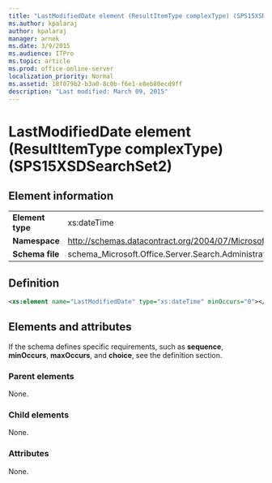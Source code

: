 ```yaml
---
title: "LastModifiedDate element (ResultItemType complexType) (SPS15XSDSearchSet2)"
ms.author: kpalaraj
author: kpalaraj
manager: arnek
ms.date: 3/9/2015
ms.audience: ITPro
ms.topic: article
ms.prod: office-online-server
localization_priority: Normal
ms.assetid: 18f079b2-b3a0-8c0b-f6e1-e8eb80ecd9ff
description: "Last modified: March 09, 2015"
---
```


# LastModifiedDate element (ResultItemType complexType) (SPS15XSDSearchSet2)

 
  
## Element information

|||
|:-----|:-----|
|**Element type** <br/> |xs:dateTime  <br/> |
|**Namespace** <br/> |http://schemas.datacontract.org/2004/07/Microsoft.Office.Server.Search.Administration  <br/> |
|**Schema file** <br/> |schema_Microsoft.Office.Server.Search.Administration.xsd  <br/> |
   
## Definition

```XML
<xs:element name="LastModifiedDate" type="xs:dateTime" minOccurs="0"></xs:element>

```

## Elements and attributes

If the schema defines specific requirements, such as **sequence**, **minOccurs**, **maxOccurs**, and **choice**, see the definition section. 
  
### Parent elements

None.
  
### Child elements

None.
  
### Attributes

None.
  

